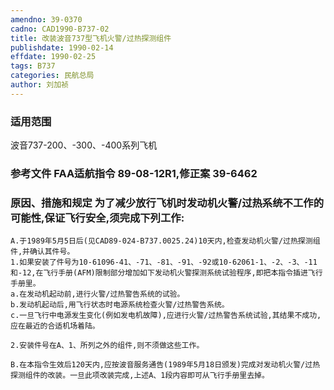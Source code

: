 ```yaml
---
amendno: 39-0370
cadno: CAD1990-B737-02
title: 改装波音737型飞机火警/过热探测组件
publishdate: 1990-02-14
effdate: 1990-02-25
tags: B737
categories: 民航总局
author: 刘加祯
---
```


### 适用范围 
波音737-200、-300、-400系列飞机

### 参考文件    FAA适航指令 89-08-12R1,修正案 39-6462 

### 原因、措施和规定     为了减少放行飞机时发动机火警/过热系统不工作的可能性,保证飞行安全,须完成下列工作: 
    A.于1989年5月5日后(见CAD89-024-B737.0025.24)10天内,检查发动机火警/过热探测组件,并确认其件号。 
    1.如果安装了件号为10-61096-41、-71、-81、-91、-92或10-62061-1、-2、-3、-11和-12,在飞行手册(AFM)限制部分增加如下发动机火警探测系统试验程序,即把本指令插进飞行手册里。 
    a.在发动机起动前,进行火警/过热警告系统的试验。 
    b.发动机起动后,用飞行状态时电源系统检查火警/过热警告系统。 
    c.一旦飞行中电源发生变化(例如发电机故障),应进行火警/过热警告系统试验,其结果不成功,应在最近的合适机场着陆。 

    2.安装件号在A、1、所列之外的组件,则不须做这些工作。 
  
    B.在本指令生效后120天内,应按波音服务通告(1989年5月18日颁发)完成对发动机火警/过热探测组件的改装。一旦此项改装完成,上述A、1段内容即可从飞行手册里去掉。
